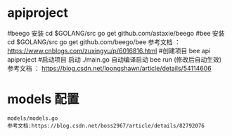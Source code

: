 # apiproject
    
#beego 安装
    cd $GOLANG/src
    go get github.com/astaxie/beego
#bee 安装
    cd $GOLANG/src
    go get github.com/beego/bee
    参考文档 ： https://www.cnblogs.com/zuxingyu/p/6016816.html
#创建项目
    bee api apiproject
#启动项目
    启动 ./main.go
    自动编译启动 bee run (修改后自动生效)
    参考文档 ： https://blog.csdn.net/loongshawn/article/details/54114606
# models 配置
    models/models.go
    参考文档:https://blog.csdn.net/boss2967/article/details/82792076
